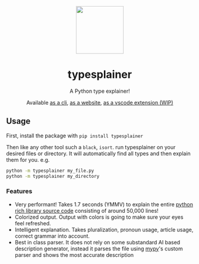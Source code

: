 <div align="center">
<img src="https://i.imgur.com/5IFkzIf.png" width="128px">
<h1>typesplainer</h1>
 A Python type explainer!

Available [as a cli](https://pypi.org/project/typesplainer), [as a website](https://typesplainer.herokuapp.com), [as a vscode extension (WIP)](#)

</div>

## Usage

First, install the package with `pip install typesplainer`

Then like any other tool such a `black`, `isort`. run typesplainer on your desired files or directory. It will automatically find all types and then explain them for you. e.g.

```sh
python -m typesplainer my_file.py
python -m typesplainer my_directory
```

### Features

- Very performant! Takes 1.7 seconds (YMMV) to explain the entire [python rich library source code](https://github.com/Textualize/rich) consisting of around 50,000 lines!
- Colorized output. Output with colors is going to make sure your eyes feel refreshed.
- Intelligent explanation. Takes pluralization, pronoun usage, article usage, correct grammar into account.
- Best in class parser. It does not rely on some substandard AI based description generator, instead it parses the file using [mypy](https://github.com/mypy/mypy)'s custom parser and shows the most accurate description
